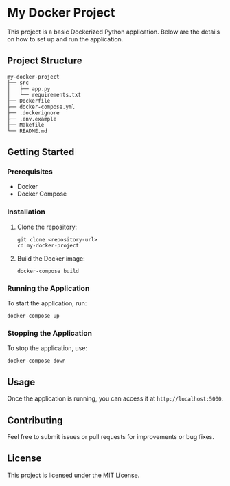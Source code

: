 # My Docker Project

This project is a basic Dockerized Python application. Below are the details on how to set up and run the application.

## Project Structure

```
my-docker-project
├── src
│   ├── app.py
│   └── requirements.txt
├── Dockerfile
├── docker-compose.yml
├── .dockerignore
├── .env.example
├── Makefile
└── README.md
```

## Getting Started

### Prerequisites

- Docker
- Docker Compose

### Installation

1. Clone the repository:
   ```
   git clone <repository-url>
   cd my-docker-project
   ```

2. Build the Docker image:
   ```
   docker-compose build
   ```

### Running the Application

To start the application, run:
```
docker-compose up
```

### Stopping the Application

To stop the application, use:
```
docker-compose down
```

## Usage

Once the application is running, you can access it at `http://localhost:5000`.

## Contributing

Feel free to submit issues or pull requests for improvements or bug fixes.

## License

This project is licensed under the MIT License.